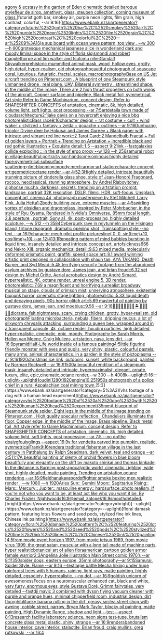 [agony & ecstasy in the garden of Eden cinematic detailed baroque style](https://www.ebank.nz/aiartgenerator?category=agony%2520%26%2520ecstasy%2520in%2520the%2520garden%2520of%2520Eden%2520cinematic%2520detailed%2520baroque%2520style)[fleur de sirop. amethyst. glass, steuben collection. corning museum of glass.](https://www.ebank.nz/aiartgenerator?category=fleur%2520de%2520sirop.%2520amethyst.%2520glass%2C%2520steuben%2520collection.%2520corning%2520museum%2520of%2520glass.)[futurist goth bar, smokey air, purple neon lights, film grain, high contrast, colorful, --ar 9:16](https://www.ebank.nz/aiartgenerator?category=futurist%2520goth%2520bar%2C%2520smokey%2520air%2C%2520purple%2520neon%2520lights%2C%2520film%2520grain%2C%2520high%2520contrast%2C%2520colorful%2C%2520--ar%25209%3A16)[a sup board with ocean wave pattern, top view , --w 300 --h 600](https://www.ebank.nz/aiartgenerator?category=a%2520sup%2520board%2520with%2520ocean%2520wave%2520pattern%2C%2520top%2520view%2520%2C%2520--w%2520300%2520--h%2520600)[grotesque mechanical japanese alice in wonderland dark and moody liminal space in the style of floria sigismondi and robert mapplethorpe and tim walker and tsutomu nihei](https://www.ebank.nz/aiartgenerator?category=grotesque%2520mechanical%2520japanese%2520alice%2520in%2520wonderland%2520dark%2520and%2520moody%2520liminal%2520space%2520in%2520the%2520style%2520of%2520floria%2520sigismondi%2520and%2520robert%2520mapplethorpe%2520and%2520tim%2520walker%2520and%2520tsutomu%2520nihei)[Gandalf Skywalker](https://www.ebank.nz/aiartgenerator?category=Gandalf%2520Skywalker)[prehistoric mummified animal mask, wood, hollow eyes, grotty, high detail, hyper-realism, old photograph](https://www.ebank.nz/aiartgenerator?category=prehistoric%2520mummified%2520animal%2520mask%2C%2520wood%2C%2520hollow%2520eyes%2C%2520grotty%2C%2520high%2520detail%2C%2520hyper-realism%2C%2520old%2520photograph)[beautiful photograph of seascape coral, luxurious, futuristic, fractal, scales, macrophotography](https://www.ebank.nz/aiartgenerator?category=beautiful%2520photograph%2520of%2520seascape%2520coral%2C%2520luxurious%2C%2520futuristic%2C%2520fractal%2C%2520scales%2C%2520macrophotography)[Base on US Jet aircraft trending on Pinterest.com , A blueprint of one Steampunk style unmanned drone , real plane, UAV, Bilateral symmetry , streamlined shape, in the middle of the image,  There are 2 high thrust propellers on both wings of the aircraft, Copper surface and pipeline,  Black metal foil, symmetrical,  Art style Refer to Game Machinarium.  concept design, Refer to SHAPESHIFTER CONCEPTS  of artstation, cinematic,  8k, high detailed,  volume light,  soft lights,  post processing    --ar 7:5](https://www.ebank.nz/aiartgenerator?category=Base%2520on%2520US%2520Jet%2520aircraft%2520trending%2520on%2520Pinterest.com%2520%2C%2520A%2520blueprint%2520of%2520one%2520Steampunk%2520style%2520unmanned%2520drone%2520%2C%2520real%2520plane%2C%2520UAV%2C%2520Bilateral%2520symmetry%2520%2C%2520streamlined%2520shape%2C%2520in%2520the%2520middle%2520of%2520the%2520image%2C%2520%2520There%2520are%25202%2520high%2520thrust%2520propellers%2520on%2520both%2520wings%2520of%2520the%2520aircraft%2C%2520Copper%2520surface%2520and%2520pipeline%2C%2520%2520Black%2520metal%2520foil%2C%2520symmetrical%2C%2520%2520Art%2520style%2520Refer%2520to%2520Game%2520Machinarium.%2520%2520concept%2520design%2C%2520Refer%2520to%2520SHAPESHIFTER%2520CONCEPTS%2520%2520of%2520artstation%2C%2520cinematic%2C%2520%25208k%2C%2520high%2520detailed%2C%2520%2520volume%2520light%2C%2520%2520soft%2520lights%2C%2520%2520post%2520processing%2520%2520%2520%2520--ar%25207%3A5)[art](https://www.ebank.nz/aiartgenerator?category=art)[detail](https://www.ebank.nz/aiartgenerator?category=detail)[a town made of clouds](https://www.ebank.nz/aiartgenerator?category=a%2520town%2520made%2520of%2520clouds)[architecture](https://www.ebank.nz/aiartgenerator?category=architecture)[2:1](https://www.ebank.nz/aiartgenerator?category=2%3A1)[jake davis on a hovercraft enjoying a nice bbq photorealistic](https://www.ebank.nz/aiartgenerator?category=jake%2520davis%2520on%2520a%2520hovercraft%2520enjoying%2520a%2520nice%2520bbq%2520photorealistic)[Bass race](https://www.ebank.nz/aiartgenerator?category=Bass%2520race)[9:16](https://www.ebank.nz/aiartgenerator?category=9%3A16)[character design + rat costume + cult + wind waker + stylized + fantasy + zelda + gouache + outlines --ar 9:16](https://www.ebank.nz/aiartgenerator?category=character%2520design%2520%2B%2520rat%2520costume%2520%2B%2520cult%2520%2B%2520wind%2520waker%2520%2B%2520stylized%2520%2B%2520fantasy%2520%2B%2520zelda%2520%2B%2520gouache%2520%2B%2520outlines%2520--ar%25209%3A16)[Dunhuang, tricolor Divine deer by Hokusai and James Gurney + Black paper with intricate and vibrant red line work::2 Tarot Card::2 Mandelbulb Fractal + Full of golden layers + Portrait + Trending on Artstation + Incredible black and red gothic illustration + Exquisite detail::1.5 --aspect 9:21](https://www.ebank.nz/aiartgenerator?category=Dunhuang%2C%2520tricolor%2520Divine%2520deer%2520by%2520Hokusai%2520and%2520James%2520Gurney%2520%2B%2520Black%2520paper%2520with%2520intricate%2520and%2520vibrant%2520red%2520line%2520work%3A%3A2%2520Tarot%2520Card%3A%3A2%2520Mandelbulb%2520Fractal%2520%2B%2520Full%2520of%2520golden%2520layers%2520%2B%2520Portrait%2520%2B%2520Trending%2520on%2520Artstation%2520%2B%2520Incredible%2520black%2520and%2520red%2520gothic%2520illustration%2520%2B%2520Exquisite%2520detail%3A%3A1.5%2520--aspect%25209%3A21)[ink,](https://www.ebank.nz/aiartgenerator?category=ink%2C)[--fast](https://www.ebank.nz/aiartgenerator?category=--fast)[galaxies collide exploding :: in the style of ergo proxy --w 128 --h 256](https://www.ebank.nz/aiartgenerator?category=galaxies%2520collide%2520exploding%2520%3A%3A%2520in%2520the%2520style%2520of%2520ergo%2520proxy%2520--w%2520128%2520--h%2520256)[samurai robot in village:beautiful:portrait:visor:handsome:ominous:highly detailed face:symmetrical:subsurface scattering:glint:blooming:moody:mech:armor:art station:character concept art:geometric:octane render --ar 4:5](https://www.ebank.nz/aiartgenerator?category=samurai%2520robot%2520in%2520village%3Abeautiful%3Aportrait%3Avisor%3Ahandsome%3Aominous%3Ahighly%2520detailed%2520face%3Asymmetrical%3Asubsurface%2520scattering%3Aglint%3Ablooming%3Amoody%3Amech%3Aarmor%3Aart%2520station%3Acharacter%2520concept%2520art%3Ageometric%3Aoctane%2520render%2520--ar%25204%3A5)[2:3](https://www.ebank.nz/aiartgenerator?category=2%3A3)[Highly detailed, intricate beautifully stunning picture of cinderella glass shoe, style of Jean-Honoré Fragonard, rococo, neoclassical, stunning atmosphere, by Andrei Riabovitchev, alphonse mucha, darkness, secrets, trending on artstation prompt: landscape, portrait,32K resolution, DSLR, filmic, HDR, soft-focus, Unsplash, concept art, cinema 4d, photograph masterpiece by Stef Mitchell, Larry Fink, Julia Hetta](https://www.ebank.nz/aiartgenerator?category=Highly%2520detailed%2C%2520intricate%2520beautifully%2520stunning%2520picture%2520of%2520cinderella%2520glass%2520shoe%2C%2520style%2520of%2520Jean-Honor%C3%A9%2520Fragonard%2C%2520rococo%2C%2520neoclassical%2C%2520stunning%2520atmosphere%2C%2520by%2520Andrei%2520Riabovitchev%2C%2520alphonse%2520mucha%2C%2520darkness%2C%2520secrets%2C%2520trending%2520on%2520artstation%2520prompt%3A%2520landscape%2C%2520portrait%2C32K%2520resolution%2C%2520DSLR%2C%2520filmic%2C%2520HDR%2C%2520soft-focus%2C%2520Unsplash%2C%2520concept%2520art%2C%2520cinema%25204d%2C%2520photograph%2520masterpiece%2520by%2520Stef%2520Mitchell%2C%2520Larry%2520Fink%2C%2520Julia%2520Hetta)[1:2](https://www.ebank.nz/aiartgenerator?category=1%3A2)[body building cave, extreme muscles —ar 4:5](https://www.ebank.nz/aiartgenerator?category=body%2520building%2520cave%2C%2520extreme%2520muscles%2520%E2%80%94ar%25204%3A5)[swirling vortex of obsidian and dragonglass, inspired by Peter Mohrbacher, in the style of Ryu Oyama, Rendered in Nvidia's Omniverse, 85mm focal length, 2.8 aperture , portrait, Sony a1, 4k, post-processing, highly detailed sculpture, --w 512 --h 3584](https://www.ebank.nz/aiartgenerator?category=swirling%2520vortex%2520of%2520obsidian%2520and%2520dragonglass%2C%2520inspired%2520by%2520Peter%2520Mohrbacher%2C%2520in%2520the%2520style%2520of%2520Ryu%2520Oyama%2C%2520Rendered%2520in%2520Nvidia%27s%2520Omniverse%2C%252085mm%2520focal%2520length%2C%25202.8%2520aperture%2520%2C%2520portrait%2C%2520Sony%2520a1%2C%25204k%2C%2520post-processing%2C%2520highly%2520detailed%2520sculpture%2C%2520--w%2520512%2520--h%25203584)[Cyberpunk rave in rejvtunneln on the Hisingen island, tritone risograph, dramatic opening shot, Trainspotting style --no text --ar 16:9](https://www.ebank.nz/aiartgenerator?category=Cyberpunk%2520rave%2520in%2520rejvtunneln%2520on%2520the%2520Hisingen%2520island%2C%2520tritone%2520risograph%2C%2520dramatic%2520opening%2520shot%2C%2520Trainspotting%2520style%2520--no%2520text%2520--ar%252016%3A9)[character mech pilot profile pictures](https://www.ebank.nz/aiartgenerator?category=character%2520mech%2520pilot%2520profile%2520pictures)[line( 0, 0, sin(time)+10, cos(time)+10) --ar 12:41](https://www.ebank.nz/aiartgenerator?category=line%28%25200%2C%25200%2C%2520sin%28time%29%2B10%2C%2520cos%28time%29%2B10%29%2520--ar%252012%3A41)[3:1](https://www.ebank.nz/aiartgenerator?category=3%3A1)[Repeating pattern of mind bubbles bursting in liquid time, insanely detailed and intricate concept art, artofsickness666 and Nekro XIII, organic mechanical detail::9.63 mixed media, molecularly deformed prismatic paint, graffiti, speed space art::8.1 award winning artistic print designed in collaboration with shaun tan, AYA TAKANO, Death Burger, and Syd Mead::5.45 terrifying security footage from the abandoned asylum archives by gustave dore, James jean, and brian froud::6.32 set design by Michel Crête, Aerial acrobatics design by André Simard, hyperrealistic, 4K, octane render, unreal engine 5, 3D render, photorealistic::7.69 a magnificent and horrifying surrealist broadway musical on stage, clouds of crimson mist, unnerving atmosphere, existential biopunk horror, cinematic stage lighting, photorealistic::5.33 liquid death and decaying pixels, 90s horror glitch art::5.69 masterful oil painting by gustave dore, james jean, and moebius::9.56 --ar 9:16](https://www.ebank.nz/aiartgenerator?category=Repeating%2520pattern%2520of%2520mind%2520bubbles%2520bursting%2520in%2520liquid%2520time%2C%2520insanely%2520detailed%2520and%2520intricate%2520concept%2520art%2C%2520artofsickness666%2520and%2520Nekro%2520XIII%2C%2520organic%2520mechanical%2520detail%3A%3A9.63%2520mixed%2520media%2C%2520molecularly%2520deformed%2520prismatic%2520paint%2C%2520graffiti%2C%2520speed%2520space%2520art%3A%3A8.1%2520award%2520winning%2520artistic%2520print%2520designed%2520in%2520collaboration%2520with%2520shaun%2520tan%2C%2520AYA%2520TAKANO%2C%2520Death%2520Burger%2C%2520and%2520Syd%2520Mead%3A%3A5.45%2520terrifying%2520security%2520footage%2520from%2520the%2520abandoned%2520asylum%2520archives%2520by%2520gustave%2520dore%2C%2520James%2520jean%2C%2520and%2520brian%2520froud%3A%3A6.32%2520set%2520design%2520by%2520Michel%2520Cr%C3%AAte%2C%2520Aerial%2520acrobatics%2520design%2520by%2520Andr%C3%A9%2520Simard%2C%2520hyperrealistic%2C%25204K%2C%2520octane%2520render%2C%2520unreal%2520engine%25205%2C%25203D%2520render%2C%2520photorealistic%3A%3A7.69%2520a%2520magnificent%2520and%2520horrifying%2520surrealist%2520broadway%2520musical%2520on%2520stage%2C%2520clouds%2520of%2520crimson%2520mist%2C%2520unnerving%2520atmosphere%2C%2520existential%2520biopunk%2520horror%2C%2520cinematic%2520stage%2520lighting%2C%2520photorealistic%3A%3A5.33%2520liquid%2520death%2520and%2520decaying%2520pixels%2C%252090s%2520horror%2520glitch%2520art%3A%3A5.69%2520masterful%2520oil%2520painting%2520by%2520gustave%2520dore%2C%2520james%2520jean%2C%2520and%2520moebius%3A%3A9.56%2520--ar%25209%3A16)[🧞‍♂️🧞‍♀️🧞👾🐙🦑🏝🌌🌊🔮🏴‍☠️](https://www.ebank.nz/aiartgenerator?category=%F0%9F%A7%9E%E2%80%8D%E2%99%82%EF%B8%8F%F0%9F%A7%9E%E2%80%8D%E2%99%80%EF%B8%8F%F0%9F%A7%9E%F0%9F%91%BE%F0%9F%90%99%F0%9F%A6%91%F0%9F%8F%9D%F0%9F%8C%8C%F0%9F%8C%8A%F0%9F%94%AE%F0%9F%8F%B4%E2%80%8D%E2%98%A0%EF%B8%8F)[diorama, felt nightmares, scary, crying children, grotty, hyper-realism, old photograph](https://www.ebank.nz/aiartgenerator?category=diorama%2C%2520felt%2520nightmares%2C%2520scary%2C%2520crying%2520children%2C%2520grotty%2C%2520hyper-realism%2C%2520old%2520photograph)[Floating microbacteria, nebula, fibers, dripping mucus, a lot of silkworm chrysalis attacking, surrounding a queen bee, wrapped around in a transparent capsule, 4k, octane render, houdini particles, high detailed, hyper-realistic, cinematic, epic, moody, Photography by Sarah Morris, Hellen van Meene, Craig Mullens, artstation, nasa, lens dirt, --ar 16:9](https://www.ebank.nz/aiartgenerator?category=Floating%2520microbacteria%2C%2520nebula%2C%2520fibers%2C%2520dripping%2520mucus%2C%2520a%2520lot%2520of%2520silkworm%2520chrysalis%2520attacking%2C%2520surrounding%2520a%2520queen%2520bee%2C%2520wrapped%2520around%2520in%2520a%2520transparent%2520capsule%2C%25204k%2C%2520octane%2520render%2C%2520houdini%2520particles%2C%2520high%2520detailed%2C%2520hyper-realistic%2C%2520cinematic%2C%2520epic%2C%2520moody%2C%2520Photography%2520by%2520Sarah%2520Morris%2C%2520Hellen%2520van%2520Meene%2C%2520Craig%2520Mullens%2C%2520artstation%2C%2520nasa%2C%2520lens%2520dirt%2C%2520--ar%252016%3A9)[pyramid](https://www.ebank.nz/aiartgenerator?category=pyramid)[Half-Life world inside of a famous painting](https://www.ebank.nz/aiartgenerator?category=Half-Life%2520world%2520inside%2520of%2520a%2520famous%2520painting)[4:5](https://www.ebank.nz/aiartgenerator?category=4%3A5)[little figurine friendly monster with eyes and pupils, very shiny, plastic, colourful pastels, many arms, animal characteristics, in a garden in the style of pictoplasma --ar 9:16](https://www.ebank.nz/aiartgenerator?category=little%2520figurine%2520friendly%2520monster%2520with%2520eyes%2520and%2520pupils%2C%2520very%2520shiny%2C%2520plastic%2C%2520colourful%2520pastels%2C%2520many%2520arms%2C%2520animal%2520characteristics%2C%2520in%2520a%2520garden%2520in%2520the%2520style%2520of%2520pictoplasma%2520--ar%25209%3A16)[1920](https://www.ebank.nz/aiartgenerator?category=1920)[christmas ice rink, outdoors, sunset, white background, painted by Norman Rockwell --ar 16:9](https://www.ebank.nz/aiartgenerator?category=christmas%2520ice%2520rink%2C%2520outdoors%2C%2520sunset%2C%2520white%2520background%2C%2520painted%2520by%2520Norman%2520Rockwell%2520--ar%252016%3A9)[1500](https://www.ebank.nz/aiartgenerator?category=1500)[a beautiful rendition of a steampunk mask, insanely detailed and intricate, hypermaximalist, elegant, ornate, luxury, elite, epic,cinematic,octane render,--w 300 --h 400](https://www.ebank.nz/aiartgenerator?category=a%2520beautiful%2520rendition%2520of%2520a%2520steampunk%2520mask%2C%2520insanely%2520detailed%2520and%2520intricate%2C%2520hypermaximalist%2C%2520elegant%2C%2520ornate%2C%2520luxury%2C%2520elite%2C%2520epic%2Ccinematic%2Coctane%2520render%2C--w%2520300%2520--h%2520400)[8k](https://www.ebank.nz/aiartgenerator?category=8k)[--uplight](https://www.ebank.nz/aiartgenerator?category=--uplight)[9:16](https://www.ebank.nz/aiartgenerator?category=9%3A16)[--uplight](https://www.ebank.nz/aiartgenerator?category=--uplight)[--uplight](https://www.ebank.nz/aiartgenerator?category=--uplight)[Houdini](https://www.ebank.nz/aiartgenerator?category=Houdini)[1280:1920](https://www.ebank.nz/aiartgenerator?category=1280%3A1920)[engine](https://www.ebank.nz/aiartgenerator?category=engine)[10:25](https://www.ebank.nz/aiartgenerator?category=10%3A25)[1950s photograph of a police chief in a rural Appalachian coal mining town.](https://www.ebank.nz/aiartgenerator?category=1950s%2520photograph%2520of%2520a%2520police%2520chief%2520in%2520a%2520rural%2520Appalachian%2520coal%2520mining%2520town.)[5:3](https://www.ebank.nz/aiartgenerator?category=5%3A3)[vhs footage of a dog with a human head experiment](https://www.ebank.nz/aiartgenerator?category=vhs%2520footage%2520of%2520a%2520dog%2520with%2520a%2520human%2520head%2520experiment)[35mm](https://www.ebank.nz/aiartgenerator?category=35mm)[A blueprint of Steampunk style spider,   Eight legs in the middle of the image,trending on Pinterest.com  , High quality specular reflection ,  Chandeliers illuminate the floor, Copper  edge, in the middle of the image, Brass pipeline,  Black metal foil,  Art style refer to Game Machinarium.  concept design, Refer to SHAPESHIFTER CONCEPTS  of artstation, cinematic,  8k, high detailed,  volume light,  soft lights,  post processing    --ar 7:5   --no dof](https://www.ebank.nz/aiartgenerator?category=A%2520blueprint%2520of%2520Steampunk%2520style%2520spider%2C%2520%2520%2520Eight%2520legs%2520in%2520the%2520middle%2520of%2520the%2520image%2Ctrending%2520on%2520Pinterest.com%2520%2520%2C%2520High%2520quality%2520specular%2520reflection%2520%2C%2520%2520Chandeliers%2520illuminate%2520the%2520floor%2C%2520Copper%2520%2520edge%2C%2520in%2520the%2520middle%2520of%2520the%2520image%2C%2520Brass%2520pipeline%2C%2520%2520Black%2520metal%2520foil%2C%2520%2520Art%2520style%2520refer%2520to%2520Game%2520Machinarium.%2520%2520concept%2520design%2C%2520Refer%2520to%2520SHAPESHIFTER%2520CONCEPTS%2520%2520of%2520artstation%2C%2520cinematic%2C%2520%25208k%2C%2520high%2520detailed%2C%2520%2520volume%2520light%2C%2520%2520soft%2520lights%2C%2520%2520post%2520processing%2520%2520%2520%2520--ar%25207%3A5%2520%2520%2520--no%2520dof)[the doaiygfouiyglings --aspect 16:9](https://www.ebank.nz/aiartgenerator?category=the%2520doaiygfouiyglings%2520--aspect%252016%3A9)[v for vendetta carved into pumpkin, realistic. symmetrical](https://www.ebank.nz/aiartgenerator?category=v%2520for%2520vendetta%2520carved%2520into%2520pumpkin%2C%2520realistic.%2520symmetrical)[Frank](https://www.ebank.nz/aiartgenerator?category=Frank)[9:16](https://www.ebank.nz/aiartgenerator?category=9%3A16)[render](https://www.ebank.nz/aiartgenerator?category=render)[a traditional fisherman village in the last century in Patthalung by Ralph Steadman, dark velvet, teal and orange --ar 3:5](https://www.ebank.nz/aiartgenerator?category=a%2520traditional%2520fisherman%2520village%2520in%2520the%2520last%2520century%2520in%2520Patthalung%2520by%2520Ralph%2520Steadman%2C%2520dark%2520velvet%2C%2520teal%2520and%2520orange%2520--ar%25203%3A5)[11:17](https://www.ebank.nz/aiartgenerator?category=11%3A17)[A beautiful painting of plenty of orchid flowers in blue bloom beautifully and elegantly on the cliff by makoto shinkai and thomas kinkade, In the distance is Burning post-apocalyptic world, cinematic Lighting, wide shot, highly detailed, matte painting, Trending on artstation,octane rendering --ar 16:9](https://www.ebank.nz/aiartgenerator?category=A%2520beautiful%2520painting%2520of%2520plenty%2520of%2520orchid%2520flowers%2520in%2520blue%2520bloom%2520beautifully%2520and%2520elegantly%2520on%2520the%2520cliff%2520by%2520makoto%2520shinkai%2520and%2520thomas%2520kinkade%2C%2520In%2520the%2520distance%2520is%2520Burning%2520post-apocalyptic%2520world%2C%2520cinematic%2520Lighting%2C%2520wide%2520shot%2C%2520highly%2520detailed%2C%2520matte%2520painting%2C%2520Trending%2520on%2520artstation%2Coctane%2520rendering%2520--ar%252016%3A9)[field](https://www.ebank.nz/aiartgenerator?category=field)[hanuka](https://www.ebank.nz/aiartgenerator?category=hanuka)[vapor](https://www.ebank.nz/aiartgenerator?category=vapor)[dof](https://www.ebank.nz/aiartgenerator?category=dof)[fighter smoke boxing men realistic render , —w 1080 —h 1920](https://www.ebank.nz/aiartgenerator?category=fighter%2520smoke%2520boxing%2520men%2520realistic%2520render%2520%2C%2520%E2%80%94w%25201080%2520%E2%80%94h%25201920)[Aries Sun:: Gemini Moon:: Sagittarius Rising:: Mars:: Mercury:: Jupiter:: masculine energy:: hardsurface::](https://www.ebank.nz/aiartgenerator?category=Aries%2520Sun%3A%3A%2520Gemini%2520Moon%3A%3A%2520Sagittarius%2520Rising%3A%3A%2520Mars%3A%3A%2520Mercury%3A%3A%2520Jupiter%3A%3A%2520masculine%2520energy%3A%3A%2520hardsurface%3A%3A)[photo realism, If you're not who you want to be, at least act like who you want it be. By Charles Frazier, Nightwoods](https://www.ebank.nz/aiartgenerator?category=photo%2520realism%2C%2520If%2520you%27re%2520not%2520who%2520you%2520want%2520to%2520be%2C%2520at%2520least%2520act%2520like%2520who%2520you%2520want%2520it%2520be.%2520By%2520Charles%2520Frazier%2C%2520Nightwoods)[16:9](https://www.ebank.nz/aiartgenerator?category=16%3A9)[@email_zatopek](https://www.ebank.nz/aiartgenerator?category=%40email_zatopek)[16:9](https://www.ebank.nz/aiartgenerator?category=16%3A9)[smooth](https://www.ebank.nz/aiartgenerator?category=smooth)[detailed.](https://www.ebank.nz/aiartgenerator?category=detailed.)[bright](https://www.ebank.nz/aiartgenerator?category=bright)[--uplight](https://www.ebank.nz/aiartgenerator?category=--uplight)[floral damask pattern, featuring lotus flowers and seed pods, stylized fine ink lines, Chinese ink painting](https://www.ebank.nz/aiartgenerator?category=floral%2520damask%2520pattern%2C%2520featuring%2520lotus%2520flowers%2520and%2520seed%2520pods%2C%2520stylized%2520fine%2520ink%2520lines%2C%2520Chinese%2520ink%2520painting)[4:5](https://www.ebank.nz/aiartgenerator?category=4%3A5)[from movie event horizon 1997, from movie tetsuo 1989, from movie virus 1999, the great satan, muscular with a long tail made of machine parts, hyper realistic](https://www.ebank.nz/aiartgenerator?category=from%2520movie%2520event%2520horizon%25201997%2C%2520from%2520movie%2520tetsuo%25201989%2C%2520from%2520movie%2520virus%25201999%2C%2520the%2520great%2520satan%2C%2520muscular%2520with%2520a%2520long%2520tail%2520made%2520of%2520machine%2520parts%2C%2520hyper%2520realistic)[botanical art of alien flora](https://www.ebank.nz/aiartgenerator?category=botanical%2520art%2520of%2520alien%2520flora)[american cartoon golden armor female warrior](https://www.ebank.nz/aiartgenerator?category=american%2520cartoon%2520golden%2520armor%2520female%2520warrior)[2:3](https://www.ebank.nz/aiartgenerator?category=2%3A3)[Angelina Jolie illustration Main Street comic 1970’s --ar 8:11](https://www.ebank.nz/aiartgenerator?category=Angelina%2520Jolie%2520illustration%2520Main%2520Street%2520comic%25201970%E2%80%99s%2520--ar%25208%3A11)[350](https://www.ebank.nz/aiartgenerator?category=350)[spider dogs, eastern europe, 35mm photography—ar 9:15](https://www.ebank.nz/aiartgenerator?category=spider%2520dogs%2C%2520eastern%2520europe%2C%252035mm%2520photography%E2%80%94ar%25209%3A15)[Samurai. Spider Style. Flame --ar 9:16 --test](https://www.ebank.nz/aiartgenerator?category=Samurai.%2520Spider%2520Style.%2520Flame%2520--ar%25209%3A16%2520--test)[large battle Mecha hiking under huge rainforest trees with 5 humans, raining, light rays, matte painting, highly detailed, cgsociety, hyperrealistic, --no dof, --ar 16:9](https://www.ebank.nz/aiartgenerator?category=large%2520battle%2520Mecha%2520hiking%2520under%2520huge%2520rainforest%2520trees%2520with%25205%2520humans%2C%2520raining%2C%2520light%2520rays%2C%2520matte%2520painting%2C%2520highly%2520detailed%2C%2520cgsociety%2C%2520hyperrealistic%2C%2520--no%2520dof%2C%2520--ar%252016%3A9)[goldish unicorn of awesomeness](https://www.ebank.nz/aiartgenerator?category=goldish%2520unicorn%2520of%2520awesomeness)[Focus on a neuromuscular enhanced cat, black and white, very furry, enormous eyes, style Gustave Doré, Grimm fairytales, very detailed --fast](https://www.ebank.nz/aiartgenerator?category=Focus%2520on%2520a%2520neuromuscular%2520enhanced%2520cat%2C%2520black%2520and%2520white%2C%2520very%2520furry%2C%2520enormous%2520eyes%2C%2520style%2520Gustave%2520Dor%C3%A9%2C%2520Grimm%2520fairytales%2C%2520very%2520detailed%2520--fast)[dji mavic 3 combined with dyson flying vacuum cleaner with purple and orange hues, minimal chipperfield room, industrial design, dirt floor](https://www.ebank.nz/aiartgenerator?category=dji%2520mavic%25203%2520combined%2520with%2520dyson%2520flying%2520vacuum%2520cleaner%2520with%2520purple%2520and%2520orange%2520hues%2C%2520minimal%2520chipperfield%2520room%2C%2520industrial%2520design%2C%2520dirt%2520floor)[ghibli](https://www.ebank.nz/aiartgenerator?category=ghibli)[funky banana rolling in the dirt, greasy smile](https://www.ebank.nz/aiartgenerator?category=funky%2520banana%2520rolling%2520in%2520the%2520dirt%2C%2520greasy%2520smile)[a street shop with awning, cobble street, narrow, Bryan Mark Taylor, blocky oil painting, matte painting, High Dynamic Range, shadow and light --test --aspect 8:13](https://www.ebank.nz/aiartgenerator?category=a%2520street%2520shop%2520with%2520awning%2C%2520cobble%2520street%2C%2520narrow%2C%2520Bryan%2520Mark%2520Taylor%2C%2520blocky%2520oil%2520painting%2C%2520matte%2520painting%2C%2520High%2520Dynamic%2520Range%2C%2520shadow%2520and%2520light%2520--test%2520--aspect%25208%3A13)[research facility laboratory science, neon signs test-tupe, brutalism concrete glass metal plastic, shiny, strange --ar 16:9](https://www.ebank.nz/aiartgenerator?category=research%2520facility%2520laboratory%2520science%2C%2520neon%2520signs%2520test-tupe%2C%2520brutalism%2520concrete%2520glass%2520metal%2520plastic%2C%2520shiny%2C%2520strange%2520--ar%252016%3A9)[render](https://www.ebank.nz/aiartgenerator?category=render)[abandoned house interior, cave interior, stalactite, Brian froud, craig mullins, greg rutkowski, --ar 16:4](https://www.ebank.nz/aiartgenerator?category=abandoned%2520house%2520interior%2C%2520cave%2520interior%2C%2520stalactite%2C%2520Brian%2520froud%2C%2520craig%2520mullins%2C%2520greg%2520rutkowski%2C%2520--ar%252016%3A4)